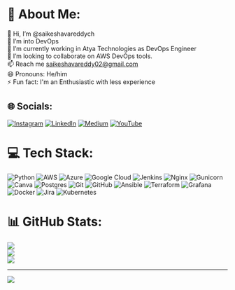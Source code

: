 # 💫 About Me:
👋 Hi, I’m @saikeshavareddych<br>👀 I’m into DevOps<br>🌱 I’m currently working in Atya Technologies as DevOps Engineer<br>💞️ I’m looking to collaborate on AWS DevOps tools.<br>📫 Reach me saikeshavareddy02@gmail.com<br>😄 Pronouns: He/him<br>⚡ Fun fact: I'm an Enthusiastic with less experience


## 🌐 Socials:
[![Instagram](https://img.shields.io/badge/Instagram-%23E4405F.svg?logo=Instagram&logoColor=white)](https://instagram.com/thedevopsguyforyou) [![LinkedIn](https://img.shields.io/badge/LinkedIn-%230077B5.svg?logo=linkedin&logoColor=white)](https://linkedin.com/in/saikeshavareddy) [![Medium](https://img.shields.io/badge/Medium-12100E?logo=medium&logoColor=white)](https://medium.com/@saikeshavareddy) [![YouTube](https://img.shields.io/badge/YouTube-%23FF0000.svg?logo=YouTube&logoColor=white)](https://youtube.com/@TheDevOpsGuyForYou) 

# 💻 Tech Stack:
![Python](https://img.shields.io/badge/python-3670A0?style=for-the-badge&logo=python&logoColor=ffdd54) ![AWS](https://img.shields.io/badge/AWS-%23FF9900.svg?style=for-the-badge&logo=amazon-aws&logoColor=white) ![Azure](https://img.shields.io/badge/azure-%230072C6.svg?style=for-the-badge&logo=microsoftazure&logoColor=white) ![Google Cloud](https://img.shields.io/badge/GoogleCloud-%234285F4.svg?style=for-the-badge&logo=google-cloud&logoColor=white) ![Jenkins](https://img.shields.io/badge/jenkins-%232C5263.svg?style=for-the-badge&logo=jenkins&logoColor=white) ![Nginx](https://img.shields.io/badge/nginx-%23009639.svg?style=for-the-badge&logo=nginx&logoColor=white) ![Gunicorn](https://img.shields.io/badge/gunicorn-%298729.svg?style=for-the-badge&logo=gunicorn&logoColor=white) ![Canva](https://img.shields.io/badge/Canva-%2300C4CC.svg?style=for-the-badge&logo=Canva&logoColor=white) ![Postgres](https://img.shields.io/badge/postgres-%23316192.svg?style=for-the-badge&logo=postgresql&logoColor=white) ![Git](https://img.shields.io/badge/git-%23F05033.svg?style=for-the-badge&logo=git&logoColor=white) ![GitHub](https://img.shields.io/badge/github-%23121011.svg?style=for-the-badge&logo=github&logoColor=white) ![Ansible](https://img.shields.io/badge/ansible-%231A1918.svg?style=for-the-badge&logo=ansible&logoColor=white) ![Terraform](https://img.shields.io/badge/terraform-%235835CC.svg?style=for-the-badge&logo=terraform&logoColor=white) ![Grafana](https://img.shields.io/badge/grafana-%23F46800.svg?style=for-the-badge&logo=grafana&logoColor=white) ![Docker](https://img.shields.io/badge/docker-%230db7ed.svg?style=for-the-badge&logo=docker&logoColor=white) ![Jira](https://img.shields.io/badge/jira-%230A0FFF.svg?style=for-the-badge&logo=jira&logoColor=white) ![Kubernetes](https://img.shields.io/badge/kubernetes-%23326ce5.svg?style=for-the-badge&logo=kubernetes&logoColor=white)
# 📊 GitHub Stats:
![](https://github-readme-stats.vercel.app/api?username=saikeshavareddych&theme=dark&hide_border=false&include_all_commits=false&count_private=false)<br/>
![](https://github-readme-streak-stats.herokuapp.com/?user=saikeshavareddych&theme=dark&hide_border=false)<br/>
![](https://github-readme-stats.vercel.app/api/top-langs/?username=saikeshavareddych&theme=dark&hide_border=false&include_all_commits=false&count_private=false&layout=compact)

---
[![](https://visitcount.itsvg.in/api?id=saikeshavareddych&icon=0&color=0)](https://visitcount.itsvg.in)

<!-- Proudly created with GPRM ( https://gprm.itsvg.in ) -->
